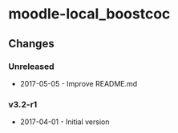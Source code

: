 moodle-local_boostcoc
=====================

Changes
-------

### Unreleased

* 2017-05-05 - Improve README.md

### v3.2-r1

* 2017-04-01 - Initial version
